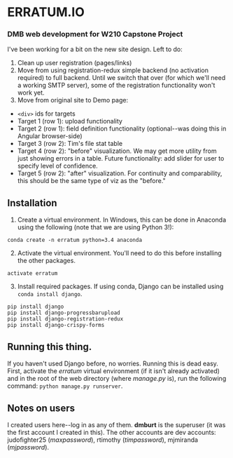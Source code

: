 
# ERRATUM.IO
### DMB web development for W210 Capstone Project

I've been working for a bit on the new site design.  Left to do:
1. Clean up user registration (pages/links)
2. Move from using registration-redux simple backend (no activation required) to full backend.  Until we switch that over (for which we'll need a working SMTP server), some of the registration functionality won't work yet.
3. Move from original site to Demo page:
  * `<div>` ids for targets
  * Target 1 (row 1): upload functionality
  * Target 2 (row 1): field definition functionality (optional--was doing this in Angular browser-side)
  * Target 3 (row 2): Tim's file stat table
  * Target 4 (row 2): "before" visualization.  We may get more utility from just showing errors in a table.  Future functionality: add slider for user to specify level of confidence.
  * Target 5 (row 2): "after" visualization.  For continuity and comparability, this should be the same type of viz as the "before."

## Installation

1. Create a virtual environment.  In Windows, this can be done in Anaconda using the following (note that we are using Python 3!):
```
conda create -n erratum python=3.4 anaconda
```

2. Activate the virtual environment.  You'll need to do this before installing the other packages.
```
activate erratum
```

3. Install required packages.  If using conda, Django can be installed using `conda install django`.
```
pip install django
pip install django-progressbarupload
pip install django-registration-redux
pip install django-crispy-forms
```

## Running this thing.

If you haven't used Django before, no worries.  Running this is dead easy.  First, activate the _erratum_ virtual environment (if it isn't already activated) and in the root of the web directory (where _manage.py_ is), run the following command: `python manage.py runserver`.

## Notes on users

I created users here--log in as any of them.  __dmburt__ is the superuser (it was the first account I created in this).  The other accounts are dev accounts: judofighter25 (_maxpassword_), rtimothy (_timpassword_), mjmiranda (_mjpassword_).


